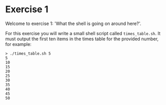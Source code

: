 Exercise 1
==========

Welcome to exercise 1: 'What the shell is going on around here?'.

For this exercise you will write a small shell script called `times_table.sh`. It must output the first ten items in the times table for the provided number, for example:

```
> ./times_table.sh 5
5
10
15
20
25
30
35
40
45
50
```
